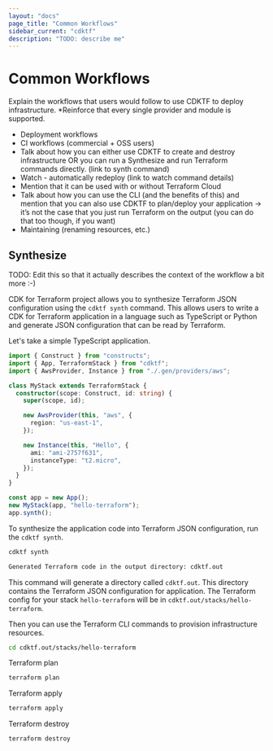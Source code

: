 ```yaml
---
layout: "docs"
page_title: "Common Workflows"
sidebar_current: "cdktf"
description: "TODO: describe me"
---
```


# Common Workflows

Explain the workflows that users would follow to use CDKTF to deploy infrastructure. \*Reinforce that every single provider and module is supported.

- Deployment workflows
- CI workflows (commercial + OSS users)
- Talk about how you can either use CDKTF to create and destroy infrastructure OR you can run a Synthesize and run Terraform commands directly. (link to synth command)
- Watch - automatically redeploy (link to watch command details)
- Mention that it can be used with or without Terraform Cloud
- Talk about how you can use the CLI (and the benefits of this) and mention that you can also use CDKTF to plan/deploy your application → it’s not the case that you just run Terraform on the output (you can do that too though, if you want)
- Maintaining (renaming resources, etc.)

## Synthesize

TODO: Edit this so that it actually describes the context of the workflow a bit more :-)

CDK for Terraform project allows you to synthesize Terraform JSON configuration using the
`cdktf synth` command. This allows users to write a CDK for Terraform application in a
language such as TypeScript or Python and generate JSON configuration that can be read by
Terraform.

Let's take a simple TypeScript application.

```typescript
import { Construct } from "constructs";
import { App, TerraformStack } from "cdktf";
import { AwsProvider, Instance } from "./.gen/providers/aws";

class MyStack extends TerraformStack {
  constructor(scope: Construct, id: string) {
    super(scope, id);

    new AwsProvider(this, "aws", {
      region: "us-east-1",
    });

    new Instance(this, "Hello", {
      ami: "ami-2757f631",
      instanceType: "t2.micro",
    });
  }
}

const app = new App();
new MyStack(app, "hello-terraform");
app.synth();
```

To synthesize the application code into Terraform JSON configuration, run the `cdktf synth`.

```bash
cdktf synth
```

```bash
Generated Terraform code in the output directory: cdktf.out
```

This command will generate a directory called `cdktf.out`. This directory contains the Terraform JSON configuration for
application. The Terraform config for your stack `hello-terraform` will be in `cdktf.out/stacks/hello-terraform`.

Then you can use the Terraform CLI commands to provision infrastructure resources.

```bash
cd cdktf.out/stacks/hello-terraform
```

Terraform plan

```bash
terraform plan
```

Terraform apply

```bash
terraform apply
```

Terraform destroy

```bash
terraform destroy
```
